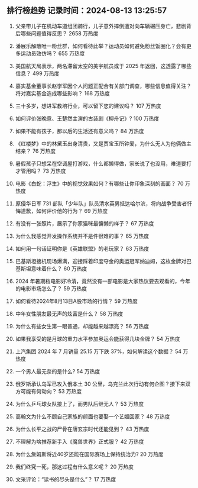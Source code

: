 
## 排行榜趋势 记录时间：2024-08-13 13:25:57
  
  1. 父亲带儿子在机动车道组团骑行，儿子意外摔倒遭对向车辆碾压身亡，悲剧背后哪些问题值得反思？ 2658 万热度
    
  2. 潘展乐解散唯一粉丝群，如何看待此举？运动员如何避免粉丝饭圈化？会有更多运动员效仿吗？ 655 万热度
    
  3. 美国航天局表示，两名滞留太空的美宇航员或于 2025 年返回，这透露了哪些信息？ 499 万热度
    
  4. 嘉实基金董事长赵学军因个人问题正配合有关部门调查，哪些信息值得关注？将对嘉实基金造成哪些影响？ 168 万热度
    
  5. 三十多岁，想进军教培行业，可以留下您的建议吗？ 107 万热度
    
  6. 如何评价张晚意、王楚然主演的古装剧《柳舟记》? 100 万热度
    
  7. 如果不能有孩子，那以后的生活还有意义吗？ 84 万热度
    
  8. 《红楼梦》中的林黛玉出身清贵，又是贾宝玉所钟爱，为什么无人为他俩做主结亲？ 76 万热度
    
  9. 暑假孩子只想呆在空调屋打游戏，什么都懒得做，家长说了也没用，难道要打才管用吗？ 73 万热度
    
  10. 电影《白蛇：浮生》中的视觉效果如何？有哪些让你印象深刻的画面？ 70 万热度
    
  11. 原侵华日军 731 部队「少年队」队员清水英男抵达哈尔滨，将向战争受害者忏悔道歉，如何评价他的行为？ 69 万热度
    
  12. 有没有一张照片，展示了你家猫咪最慵懒的样子？ 67 万热度
    
  13. 为什么我感觉开发操作系统并不是件很难的事？ 65 万热度
    
  14. 如何用一句话证明你是《英雄联盟》的老玩家？ 63 万热度
    
  15. 巴基斯坦接机现场爆满，迎接踩着印度夺金的奥运冠军纳迪姆，这枚金牌对巴基斯坦意味着什么？ 60 万热度
    
  16. 2024 年暑期档电影好冷清，竟然没有一部电影是大家热议要去观看的，今年的电影市场怎么了？ 59 万热度
    
  17. 如何看待2024年8月13日A股市场的行情？ 59 万热度
    
  18. 中年女性朋友最无声的炫富是什么？ 58 万热度
    
  19. 为什么有些女生第一眼普通，却能越来越漂亮？ 56 万热度
    
  20. 如果我享受的是月球的重力水平参加奥运会能获得几块金牌？ 54 万热度
    
  21. 上汽集团 2024 年 7 月销量 25.15 万下跌 37%，如何解读这个数据？ 54 万热度
    
  22. 一个男人最无奈的是什么? 54 万热度
    
  23. 俄罗斯承认乌军已攻入俄本土 30 公里，乌克兰此次行动有何企图？接下来双方可能有何动向？ 53 万热度
    
  24. 为什么乒乓球女队接上了，而男队后继无人？ 53 万热度
    
  25. 高翰文为什么不顾自己家族的颜面也要娶一个艺姬回家？ 48 万热度
    
  26. 为什么长平之战的尸骨在唐玄宗时代还能见到？ 43 万热度
    
  27. 不理解为啥推荐新手入《魔兽世界》正式服？ 42 万热度
    
  28. 为什么詹姆斯将近40岁还能在国际赛场上保持统治力? 20 万热度
    
  29. 我们终究一死，那这过程有什么意义呢？ 20 万热度
    
  30. 文采评论：“读书的尽头是什么”？ 17 万热度
    